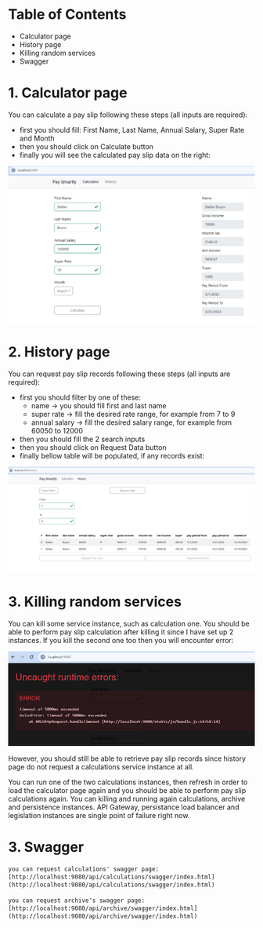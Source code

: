 # Table of Contents

- Calculator page
- History page
- Killing random services
- Swagger

# 1. Calculator page

You can calculate a pay slip following these steps (all inputs are required):

- first you should fill: First Name, Last Name, Annual Salary, Super Rate and Month
- then you should click on Calculate button
- finally you will see the calculated pay slip data on the right:

<img src="https://github.com/agalend/PaySmartly.Documentation/blob/main/resources/test/calculator-page.png">

# 2. History page

You can request pay slip records following these steps (all inputs are required):

- first you should filter by one of these: 
    - name -> you should fill first and last name
    - super rate -> fill the desired rate range, for example from 7 to 9
    - annual salary -> fill the desired salary range, for example from 60050 to 12000
- then you should fill the 2 search inputs
- then you should click on Request Data button
- finally bellow table will be populated, if any records exist:

<img src="https://github.com/agalend/PaySmartly.Documentation/blob/main/resources/test/history-page.png">

# 3. Killing random services

You can kill some service instance, such as calculation one. You should be able to perform pay slip calculation after killing it since I have set up 2 instances. If you kill the second one too then you will encounter error:

<img src="https://github.com/agalend/PaySmartly.Documentation/blob/main/resources/test/error-page.png">

However, you should still be able to retrieve pay slip records since history page do not request a calculations service instance at all.

You can run one of the two calculations instances, then refresh in order to load the calculator page again and you should be able to perform pay slip calculations again. You can killing and running again calculations, archive and persistence instances. API Gateway, persistance load balancer and legislation instances are single point of failure right now.

# 3. Swagger

    you can request calculations' swagger page: [http://localhost:9080/api/calculations/swagger/index.html](http://localhost:9080/api/calculations/swagger/index.html)

    you can request archive's swagger page: [http://localhost:9080/api/archive/swagger/index.html](http://localhost:9080/api/archive/swagger/index.html)



